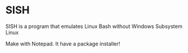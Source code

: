 # SISH
SISH is a program that emulates Linux Bash without Windows Subsystem Linux

Make with Notepad.
It have a package installer!
